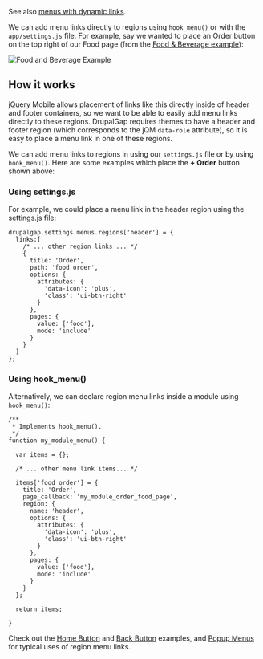 

See also [menus with dynamic links](../Menus_with_Dynamic_Links).

We can add menu links directly to regions using `hook_menu()` or with the `app/settings.js` file. For example, say we wanted to place an Order button on the top right of our Food page (from the [Food & Beverage example](../Creating_Custom_Menus)):

![Food and Beverage Example](http://drupalgap.org/sites/default/files/order-food.png)

## How it works

jQuery Mobile allows placement of links like this directly inside of header and footer containers, so we want to be able to easily add menu links directly to these regions. DrupalGap requires themes to have a header and footer region (which corresponds to the jQM `data-role` attribute), so it is easy to place a menu link in one of these regions.

We can add menu links to regions in using our `settings.js` file or by using `hook_menu()`. Here are some examples which place the **+ Order** button shown above:

### Using settings.js

For example, we could place a menu link in the header region using the settings.js file:

```
drupalgap.settings.menus.regions['header'] = {  
  links:[
    /* ... other region links ... */
    {
      title: 'Order',
      path: 'food_order',
      options: {
        attributes: {
          'data-icon': 'plus',
          'class': 'ui-btn-right'
        }
      },
      pages: {
        value: ['food'],
        mode: 'include'
      }
    }
  ]
};
```

### Using hook_menu()

Alternatively, we can declare region menu links inside a module using `hook_menu()`:

```
/**
 * Implements hook_menu().
 */
function my_module_menu() {

  var items = {};

  /* ... other menu link items... */

  items['food_order'] = {
    title: 'Order',
    page_callback: 'my_module_order_food_page',
    region: {
      name: 'header',
      options: {
        attributes: {
          'data-icon': 'plus',
          'class': 'ui-btn-right'
        }
      },
      pages: {
        value: ['food'],
        mode: 'include'
      }
    }
  };

  return items;

}
```

Check out the [Home Button](../Widgets/Buttons/Home_Button) and [Back Button](../Widgets/Buttons/Back_Button) examples, and [Popup Menus](Popup_Menus_Drop_Down_Menus) for typical uses of region menu links.
